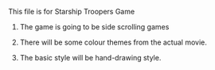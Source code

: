This file is for Starship Troopers Game

1. The game is going to be side scrolling games

2. There will be some colour themes from the actual movie.

3. The basic style will be hand-drawing style.
